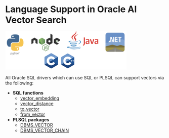 # Language Support in Oracle AI Vector Search

<img src="images/languages.png" width="384" alt="Languages"/>

All Oracle SQL drivers which can use SQL or PLSQL can support vectors via the following:
- **SQL functions**
  - [vector_embedding](https://docs.oracle.com/en/database/oracle/oracle-database/23/sqlrf/vector_embedding.html#GUID-5ED78260-6D21-4B6B-86E0-A1E70EFA11CA)
  - [vector_distance](https://docs.oracle.com/en/database/oracle/oracle-database/23/sqlrf/vector_distance.html#GUID-BA4BCFB2-D905-43DC-87B0-E53522CF07B7)
  - [to_vector](https://docs.oracle.com/pls/topic/lookup?ctx=en/database/oracle/oracle-database/23/vecse&id=SQLRF-GUID-2CCAB607-A28B-43F7-A71D-9800C0B9A380)
  - [from_vector](https://docs.oracle.com/pls/topic/lookup?ctx=en/database/oracle/oracle-database/23/vecse&id=SQLRF-GUID-AA60B3CB-FCB7-4944-9E06-976C272855B1)
- **PLSQL packages**
  - [DBMS_VECTOR](https://docs.oracle.com/en/database/oracle/oracle-database/23/arpls/dbms_vector1.html#GUID-111D54BC-B2E5-4134-BBE0-ACE0F121B991)
  - [DBMS_VECTOR_CHAIN](https://docs.oracle.com/en/database/oracle/oracle-database/23/arpls/dbms_vector_chain1.html#GUID-A5B4C9B9-4F94-44E5-817E-FF1A08180C4B)
